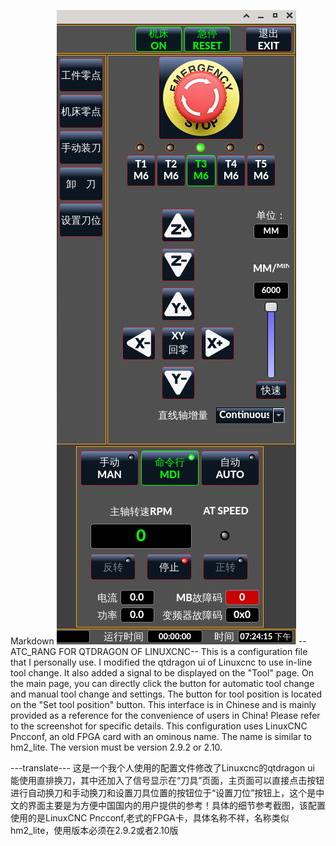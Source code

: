 Markdown
![screen](./screenshots/01a.png)
--ATC_RANG FOR QTDRAGON OF LINUXCNC--
This is a configuration file that I personally use. I modified the qtdragon ui of Linuxcnc to use in-line tool change. It also added a signal to be displayed on the "Tool" page. On the main page, you can directly click the button for automatic tool change and manual tool change and settings. The button for tool position is located on the "Set tool position" button. This interface is in Chinese and is mainly provided as a reference for the convenience of users in China! Please refer to the screenshot for specific details. This configuration uses LinuxCNC Pncconf, an old FPGA card with an ominous name. The name is similar to hm2_lite. The version must be version 2.9.2 or 2.10.

---translate---
这是一个我个人使用的配置文件修改了Linuxcnc的qtdragon ui 能使用直排换刀，其中还加入了信号显示在“刀具”页面，主页面可以直接点击按钮进行自动换刀和手动换刀和设置刀具位置的按钮位于“设置刀位”按钮上，这个是中文的界面主要是为方便中国国内的用户提供的参考！具体的细节参考截图，该配置使用的是LinuxCNC Pncconf,老式的FPGA卡，具体名称不祥，名称类似hm2_lite，使用版本必须在2.9.2或者2.10版
